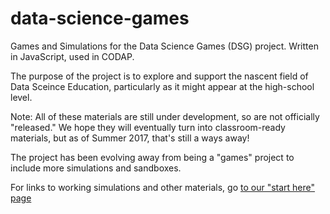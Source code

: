 # data-science-games
Games and Simulations for the Data Science Games (DSG) project. Written in JavaScript, used in CODAP.

The purpose of the project is to explore and support the nascent field of Data Sceince Education, 
particularly as it might appear at the high-school level.

Note: All of these materials are still under development, so are not officially "released." 
We hope they will eventually turn into classroom-ready materials, but as of Summer 2017, that's still a ways away!

The project has been evolving away from being a "games" project to include more simulations and sandboxes. 

For links to working simulations and other materials, go
[to our "start here" page](https://docs.google.com/document/d/1KoKydxhBVpoYmIOFUBGMZXOIZxhB0IKc7VN65_o9Q94)
